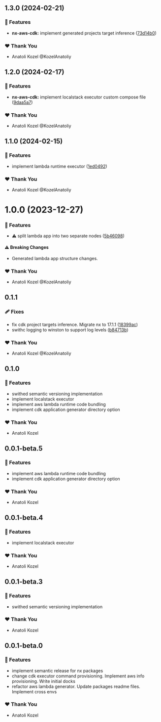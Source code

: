 ## 1.3.0 (2024-02-21)

### 🚀 Features

- **nx-aws-cdk:** implement generated projects target inference ([73d14b0](https://github.com/KozelAnatoliy/routineless/commit/73d14b0))

### ❤️ Thank You

- Anatoli Kozel @KozelAnatoliy

## 1.2.0 (2024-02-17)

### 🚀 Features

- **nx-aws-cdk:** implement localstack executor custom compose file ([9daa5a7](https://github.com/KozelAnatoliy/routineless/commit/9daa5a7))

### ❤️ Thank You

- Anatoli Kozel @KozelAnatoliy

## 1.1.0 (2024-02-15)

### 🚀 Features

- implement lambda runtime executor ([1ed0492](https://github.com/KozelAnatoliy/routineless/commit/1ed0492))

### ❤️ Thank You

- Anatoli Kozel @KozelAnatoliy

# 1.0.0 (2023-12-27)

### 🚀 Features

- ⚠️ split lambda app into two separate nodes ([5b46098](https://github.com/KozelAnatoliy/routineless/commit/5b46098))

#### ⚠️ Breaking Changes

- Generated lambda app structure changes.

### ❤️ Thank You

- Anatoli Kozel @KozelAnatoliy

## 0.1.1

### 🩹 Fixes

- fix cdk project targets inference. Migrate nx to 17.1.1 ([18399ac](https://github.com/KozelAnatoliy/routineless/commit/18399ac))
- swithc logging to winston to support log levels ([b84713b](https://github.com/KozelAnatoliy/routineless/commit/b84713b))

### ❤️ Thank You

- Anatoli Kozel @KozelAnatoliy

## 0.1.0

### 🚀 Features

- swithed semantic versioning implementation
- implement localstack executor
- implement aws lambda runtime code bundling
- implement cdk application generator directory option

### ❤️ Thank You

- Anatoli Kozel

## 0.0.1-beta.5

### 🚀 Features

- implement aws lambda runtime code bundling
- implement cdk application generator directory option

### ❤️ Thank You

- Anatoli Kozel

## 0.0.1-beta.4

### 🚀 Features

- implement localstack executor

### ❤️ Thank You

- Anatoli Kozel

## 0.0.1-beta.3

### 🚀 Features

- swithed semantic versioning implementation

### ❤️ Thank You

- Anatoli Kozel

## 0.0.1-beta.0

### 🚀 Features

- implement semantic release for nx packages
- change cdk executor command provisioning. Implement aws info provisioning. Write initial docks
- refactor aws lambda generator. Update packages readme files. Implement cross envs

### ❤️ Thank You

- Anatoli Kozel
